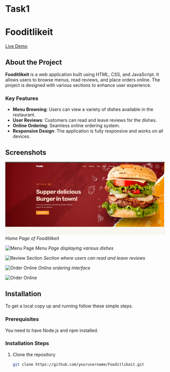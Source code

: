 # Task1
# Fooditlikeit

[Live Demo](https://hoowedcvbgdsh.netlify.app/)

## About the Project

**Fooditlikeit** is a web application built using HTML, CSS, and JavaScript. It allows users to browse menus, read reviews, and place orders online. The project is designed with various sections to enhance user experience.

### Key Features
- **Menu Browsing**: Users can view a variety of dishes available in the restaurant.
- **User Reviews**: Customers can read and leave reviews for the dishes.
- **Online Ordering**: Seamless online ordering system.
- **Responsive Design**: The application is fully responsive and works on all devices.

## Screenshots

![Home Page](https://github.com/GauravAnand30/Task1/blob/main/Screenshots/Screenshot%202024-06-21%20140202.png)
*Home Page of Fooditlikeit*

![Menu Page](https://github.com/yourusername/Fooditlikeit/blob/main/assets/menu.png)
*Menu Page displaying various dishes*

![Review Section](https://github.com/yourusername/Fooditlikeit/blob/main/assets/reviews.png)
*Section where users can read and leave reviews*

![Order Online](https://github.com/yourusername/Fooditlikeit/blob/main/assets/order.png)
*Online ordering interface*

![Order Online](https://github.com/yourusername/Fooditlikeit/blob/main/assets/order.png)

## Installation

To get a local copy up and running follow these simple steps.

### Prerequisites

You need to have Node.js and npm installed.

### Installation Steps

1. Clone the repository
   ```sh
   git clone https://github.com/yourusername/Fooditlikeit.git
